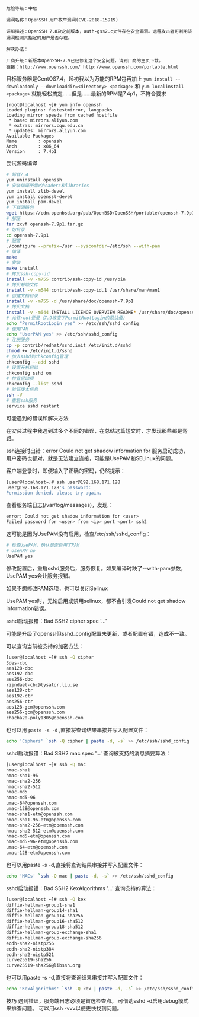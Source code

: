 ```
危险等级：中危

漏洞名称：OpenSSH 用户枚举漏洞(CVE-2018-15919)

详细描述：OpenSSH 7.8及之前版本，auth-gss2.c文件存在安全漏洞。远程攻击者可利用该漏洞检测其指定的用户是否存在。

解决办法：

厂商升级：新版本OpenSSH-7.9已经修复这个安全问题，请到厂商的主页下载。
链接：http://www.openssh.com/ http://www.openssh.com/portable.html
```

目标服务器是CentOS7.4，起初我以为万能的RPM包再加上 
`yum install --downloadonly --downloaddir=<directory> <package>`
 和 `yum localinstall <package>` 就能轻松搞定……但是……最新的RPM是7.4p1，不符合要求
```
[root@localhost ~]# yum info openssh
Loaded plugins: fastestmirror, langpacks
Loading mirror speeds from cached hostfile
 * base: mirrors.aliyun.com
 * extras: mirrors.cqu.edu.cn
 * updates: mirrors.aliyun.com
Available Packages
Name        : openssh
Arch        : x86_64
Version     : 7.4p1
```

尝试源码编译

```bash
# 卸载7.4
yum uninstall openssh
# 安装编译所需的headers和libraries
yum install zlib-devel
yum install openssl-devel
yum install pam-devel
# 下载源码包
wget https://cdn.openbsd.org/pub/OpenBSD/OpenSSH/portable/openssh-7.9p1.tar.gz
# 解压
tar zxvf openssh-7.9p1.tar.gz
# 切目录
cd openssh-7.9p1
# 配置
./configure --prefix=/usr --sysconfdir=/etc/ssh --with-pam
# 编译
make
# 安装
make install
# 拷贝ssh-copy-id
install -v -m755 contrib/ssh-copy-id /usr/bin
# 拷贝帮助文件
install -v -m644 contrib/ssh-copy-id.1 /usr/share/man/man1
# 创建文档目录
install -v -m755 -d /usr/share/doc/openssh-7.9p1
# 拷贝文档
install -v -m644 INSTALL LICENCE OVERVIEW README* /usr/share/doc/openssh-7.9p1
# 允许root登录（7.9改变了PermitRootLogin的默认值）
echo "PermitRootLogin yes" >> /etc/ssh/sshd_config
# 使用PAM
echo "UserPAM yes" >> /etc/ssh/sshd_config
# 注册服务
cp -p contrib/redhat/sshd.init /etc/init.d/sshd
chmod +x /etc/init.d/sshd
# 加入sshd到chkconfig管理
chkconfig --add sshd
# 设置开机启动
chkconfig sshd on
# 检查启动项
chkconfig --list sshd
# 验证版本信息 
ssh -V
# 重启ssh服务
service sshd restart
```

可能遇到的错误和解决方法

在安装过程中我遇到过多个不同的错误，在总结这篇短文时，才发现那些都是弯路。

ssh连接时出错：error Could not get shadow information for <user>
服务启动成功，用户密码也都对，就是无法建立连接，可能是UsePAM和SELinux的问题。

客户端登录时，即便输入了正确的密码，仍然提示：
```bash
[user@localhost~]# ssh user@192.168.171.128     
user@192.168.171.128's password: 
Permission denied, please try again.
```
查看服务端日志(/var/log/messages)，发现：

```bash
error: Could not get shadow information for <user>
Failed password for <user> from <ip> port <port> ssh2
```
这可能是因为UsePAM没有启用，检查/etc/ssh/sshd_config：
```bash
# 检查UsePAM，确认是否启用了PAM
# UseAPM no
UsePAM yes
```
修改配置后，重启sshd服务后，服务恢复。如果编译时缺了--with-pam参数，UsePAM yes会让服务报错。

如果不想修改PAM选项，也可以关闭Selinux

UsePAM yes时，无论启用或禁用selinux，都不会引发Could not get shadow information错误。









sshd启动报错：Bad SSH2 cipher spec '...'

可能是升级了openssl但sshd_config配置未更新，或者配置有错，造成不一致。

可以查询当前被支持的加密方法：

```bash
[user@localhost ~]# ssh -Q cipher
3des-cbc
aes128-cbc
aes192-cbc
aes256-cbc
rijndael-cbc@lysator.liu.se
aes128-ctr
aes192-ctr
aes256-ctr
aes128-gcm@openssh.com
aes256-gcm@openssh.com
chacha20-poly1305@openssh.com
```
也可以用 `paste -s -d` ,直接将查询结果串接并写入配置文件：
```bash
echo 'Ciphers' `ssh -Q cipher | paste -d, -s` >> /etc/ssh/sshd_config
```


sshd启动报错：Bad SSH2 mac spec '...'
查询被支持的消息摘要算法：

```bash
[user@localhost ~]# ssh -Q mac
hmac-sha1
hmac-sha1-96
hmac-sha2-256
hmac-sha2-512
hmac-md5
hmac-md5-96
umac-64@openssh.com
umac-128@openssh.com
hmac-sha1-etm@openssh.com
hmac-sha1-96-etm@openssh.com
hmac-sha2-256-etm@openssh.com
hmac-sha2-512-etm@openssh.com
hmac-md5-etm@openssh.com
hmac-md5-96-etm@openssh.com
umac-64-etm@openssh.com
umac-128-etm@openssh.com
```

也可以用paste -s -d,直接将查询结果串接并写入配置文件：
```bash
echo 'MACs' `ssh -Q mac | paste -d, -s` >> /etc/ssh/sshd_config
```


sshd启动报错：Bad SSH2 KexAlgorithms '...'
查询支持的算法：
```bash
[user@localhost ~]# ssh -Q kex
diffie-hellman-group1-sha1
diffie-hellman-group14-sha1
diffie-hellman-group14-sha256
diffie-hellman-group16-sha512
diffie-hellman-group18-sha512
diffie-hellman-group-exchange-sha1
diffie-hellman-group-exchange-sha256
ecdh-sha2-nistp256
ecdh-sha2-nistp384
ecdh-sha2-nistp521
curve25519-sha256
curve25519-sha256@libssh.org
```
也可以用paste -s -d,直接将查询结果串接并写入配置文件：
```bash
echo 'KexAlgorithms' `ssh -Q kex | paste -d, -s` >> /etc/ssh/sshd_config
```

技巧
遇到错误，服务端日志必须是首选检查点。
可借助sshd -d启用debug模式来排查问题。
可以用ssh -vvv以便更快找到问题。